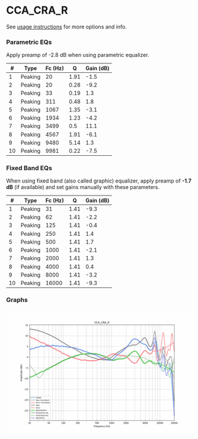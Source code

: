 # CCA_CRA_R
See [usage instructions](https://github.com/jaakkopasanen/AutoEq#usage) for more options and info.

### Parametric EQs
Apply preamp of -2.8 dB when using parametric equalizer.

|   # | Type    |   Fc (Hz) |    Q |   Gain (dB) |
|-----|---------|-----------|------|-------------|
|   1 | Peaking |        20 | 1.91 |        -1.5 |
|   2 | Peaking |        20 | 0.28 |        -9.2 |
|   3 | Peaking |        33 | 0.19 |         1.3 |
|   4 | Peaking |       311 | 0.48 |         1.8 |
|   5 | Peaking |      1067 | 1.35 |        -3.1 |
|   6 | Peaking |      1934 | 1.23 |        -4.2 |
|   7 | Peaking |      3499 | 0.5  |        11.1 |
|   8 | Peaking |      4567 | 1.91 |        -6.1 |
|   9 | Peaking |      9480 | 5.14 |         1.3 |
|  10 | Peaking |      9981 | 0.22 |        -7.5 |

### Fixed Band EQs
When using fixed band (also called graphic) equalizer, apply preamp of **-1.7 dB** (if available) and set gains manually with these parameters.

|   # | Type    |   Fc (Hz) |    Q |   Gain (dB) |
|-----|---------|-----------|------|-------------|
|   1 | Peaking |        31 | 1.41 |        -9.3 |
|   2 | Peaking |        62 | 1.41 |        -2.2 |
|   3 | Peaking |       125 | 1.41 |        -0.4 |
|   4 | Peaking |       250 | 1.41 |         1.4 |
|   5 | Peaking |       500 | 1.41 |         1.7 |
|   6 | Peaking |      1000 | 1.41 |        -2.1 |
|   7 | Peaking |      2000 | 1.41 |         1.3 |
|   8 | Peaking |      4000 | 1.41 |         0.4 |
|   9 | Peaking |      8000 | 1.41 |        -3.2 |
|  10 | Peaking |     16000 | 1.41 |        -9.3 |

### Graphs
![](./CCA_CRA_R.png)
